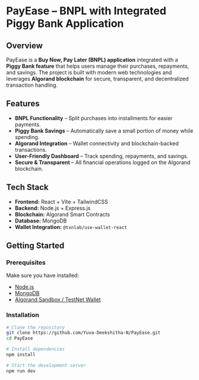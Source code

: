 
 # PayEase – BNPL with Integrated Piggy Bank Application  

##  Overview  
PayEase is a **Buy Now, Pay Later (BNPL) application** integrated with a **Piggy Bank feature** that helps users manage their purchases, repayments, and savings. The project is built with modern web technologies and leverages **Algorand blockchain** for secure, transparent, and decentralized transaction handling.  

##  Features  
- **BNPL Functionality** – Split purchases into installments for easier payments.  
- **Piggy Bank Savings** – Automatically save a small portion of money while spending.  
- **Algorand Integration** – Wallet connectivity and blockchain-backed transactions.  
- **User-Friendly Dashboard** – Track spending, repayments, and savings.  
- **Secure & Transparent** – All financial operations logged on the Algorand blockchain.  

##  Tech Stack  
- **Frontend:** React + Vite + TailwindCSS  
- **Backend:** Node.js + Express.js  
- **Blockchain:** Algorand Smart Contracts  
- **Database:** MongoDB  
- **Wallet Integration:** `@txnlab/use-wallet-react`  


##  Getting Started  

### Prerequisites  
Make sure you have installed:  
- [Node.js](https://nodejs.org/)  
- [MongoDB](https://www.mongodb.com/)  
- [Algorand Sandbox / TestNet Wallet](https://developer.algorand.org/docs/get-started/)  

### Installation  
```bash
# Clone the repository
git clone https://github.com/Yuva-Deekshitha-N/PayEase.git
cd PayEase

# Install dependencies
npm install

# Start the development server
npm run dev

  
